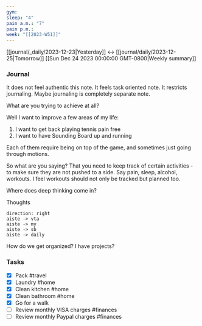 ```yaml
---
gym: 
sleep: "4"
pain a.m.: "7"
pain p.m.: 
week: "[[2023-W51]]"
---
```

[[journal/_daily/2023-12-23|Yesterday]] <-> [[journal/daily/2023-12-25|Tomorrow]]
[[Sun Dec 24 2023 00:00:00 GMT-0800|Weekly summary]]
### Journal

It does not feel authentic this note. It feels task oriented note. It restricts journaling. Maybe journaling is completely separate note. 

What are you trying to achieve at all? 

Well I want to improve a few areas of my life: 

1) I want to get back playing tennis pain free
2) I want to have Sounding Board up and running

Each of them require being on top of the game, and sometimes just going through motions. 

So what are you saying? That you need to keep track of certain activities - to make sure they are not pushed to a side. Say pain, sleep, alcohol, workouts. 
I feel workouts should not only be tracked but planned too. 

Where does deep thinking come in?

Thoughts

```d2
direction: right
aiste -> vta
aiste -> my
aiste -> sb
aiste -> daily
```


How do we get organized? 
I have projects?
### Tasks 

- [x] Pack #travel
- [x] Laundry #home
- [x] Clean kitchen #home 
- [x] Clean bathroom #home 
- [x] Go for a walk
- [ ] Review monthly VISA charges #finances 
- [ ] Review monthly Paypal charges #finances 